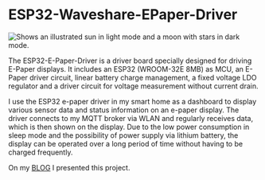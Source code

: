 # ESP32-Waveshare-EPaper-Driver

<picture>
  <img alt="Shows an illustrated sun in light mode and a moon with stars in dark mode." src="https://martinteske-blog.de/wp-content/uploads/2023/03/Dashboard-E-Paper-Home-Assistant-NodeRed-Arduino-ESP32-e1680010154606.png">
</picture>


The ESP32-E-Paper-Driver is a driver board specially designed for driving E-Paper displays. It includes an ESP32 (WROOM-32E 8MB) as MCU, an E-Paper driver circuit, linear battery charge management, a fixed voltage LDO regulator and a driver circuit for voltage measurement without current drain.

I use the ESP32 e-paper driver in my smart home as a dashboard to display various sensor data and status information on an e-paper display. The driver connects to my MQTT broker via WLAN and regularly receives data, which is then shown on the display. Due to the low power consumption in sleep mode and the possibility of power supply via lithium battery, the display can be operated over a long period of time without having to be charged frequently.

On my [BLOG](MartinTeske-Blog.de) I presented this project.
